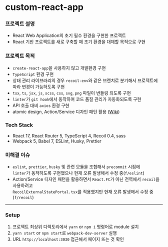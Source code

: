 # custom-react-app
### 프로젝트 설명
- React Web Application의 초기 필수 환경을 구현한 프로젝트
- React 기반 프로젝트를 새로 구축할 때 초기 환경을 대체할 목적으로 구현

### 프로젝트 목적
- `create-react-app`을 사용하지 않고 개발환경 구현
- `TypeScript` 환경 구현
- 상태 관리 라이브러리의 경우 `recoil-env`와 같은 브랜치로 분기해서 프로젝트에 따라 변경이 가능하도록 구현
- `tsx`, `ts`, `jsx`, `js`, `scss`, `css`, `svg`, `png` 파일이 번들링 되도록 구현
- `linter`가 `git hook`에서 동작하여 코드 품질 관리가 자동화되도록 구현
- API 호출 대비 `axios` 환경 구현
- atomic design, Action/Service 디자인 패턴 활용 ([Wiki](https://github.com/kjsu/custom-react-app/wiki/%EB%94%94%EC%9E%90%EC%9D%B8-%ED%8C%A8%ED%84%B4))

### Tech Stack
- React 17, React Router 5, TypeScript 4, Recoil 0.4, sass
- Webpack 5, Babel 7, ESLint, Husky, Prettier

### 미해결 이슈
- `eslint`, `prettier`, `husky` 및 관련 모듈을 조합해서 `precommit` 시점에  
`linter`가 동작하도록 구현했으나 현재 오류 발생해서 수정 중(`f/eslint`)
- Action/Service 디자인 패턴을 활용하면서 `React.FC`가 아닌 전역에서 `recoil`을 사용하려고  
`RecoilExternalStatePortal.tsx`를 적용했지만 현재 오류 발생해서 수정 중(`f/recoil`)
---
### Setup
1. 프로젝트 최상위 디렉토리에서 `yarn` or `npm i` 명령어로 module 설치
2. `yarn start` or `npm start`로 `webpack-dev-server` 실행
3. URL `http://localhost:3030` 접근해서 페이지 뜨는 것 확인
